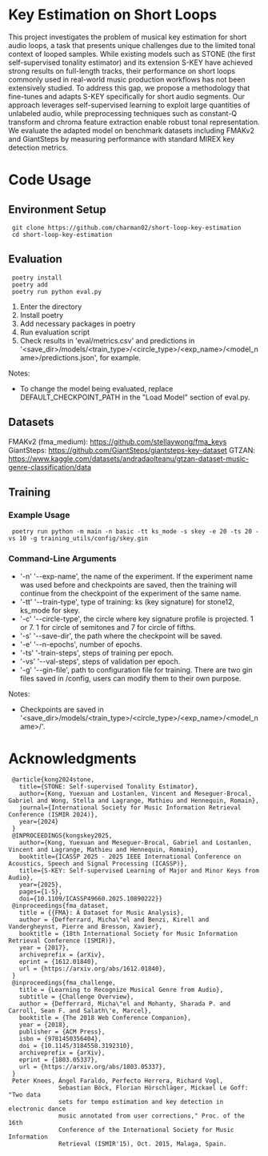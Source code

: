 # Key Estimation on Short Loops
This project investigates the problem of musical key estimation for short audio loops, a task that presents unique challenges due to the limited tonal context of looped samples. While existing models such as STONE (the first self-supervised tonality estimator) and its extension S-KEY have achieved strong results on full-length tracks, their performance on short loops commonly used in real-world music production workflows has not been extensively studied. To address this gap, we propose a methodology that fine-tunes and adapts S-KEY specifically for short audio segments. Our approach leverages self-supervised learning to exploit large quantities of unlabeled audio, while preprocessing techniques such as constant-Q transform and chroma feature extraction enable robust tonal representation. We evaluate the adapted model on benchmark datasets including FMAKv2 and GiantSteps by measuring performance with standard MIREX key detection metrics.

# Code Usage
## Environment Setup
     git clone https://github.com/charman02/short-loop-key-estimation
     cd short-loop-key-estimation

## Evaluation
     poetry install
     poetry add
     poetry run python eval.py
  
1. Enter the directory
2. Install poetry
3. Add necessary packages in poetry
4. Run evaluation script
5. Check results in 'eval/metrics.csv' and predictions in '<save_dir>/models/<train_type>/<circle_type>/<exp_name>/<model_name>/predictions.json', for example.

Notes:
- To change the model being evaluated, replace DEFAULT_CHECKPOINT_PATH in the "Load Model" section of eval.py.

## Datasets
FMAKv2 (fma_medium): https://github.com/stellaywong/fma_keys
GiantSteps: https://github.com/GiantSteps/giantsteps-key-dataset
GTZAN: https://www.kaggle.com/datasets/andradaolteanu/gtzan-dataset-music-genre-classification/data

## Training
### Example Usage
     poetry run python -m main -n basic -tt ks_mode -s skey -e 20 -ts 20 -vs 10 -g training_utils/config/skey.gin

### Command-Line Arguments
- '-n' '--exp-name', the name of the experiment. If the experiment name was used before and checkpoints are saved, then the training will continue from the checkpoint of the experiment of the same name.
- '-tt' '--train-type', type of training: ks (key signature) for stone12, ks_mode for skey.
- '-c' '--circle-type', the circle where key signature profile is projected. 1 or 7. 1 for circle of semitones and 7 for circle of fifths.
- '-s' '--save-dir', the path where the checkpoint will be saved.
- '-e' '--n-epochs', number of epochs.
- '-ts' '-train-steps', steps of training per epoch.
- '-vs' '--val-steps', steps of validation per epoch.
- '-g' '--gin-file', path to configuration file for training. There are two gin files saved in /config, users can modify them to their own purpose.

Notes:
- Checkpoints are saved in '<save_dir>/models/<train_type>/<circle_type>/<exp_name>/<model_name>/'.

# Acknowledgments
     @article{kong2024stone,
       title={STONE: Self-supervised Tonality Estimator},
       author={Kong, Yuexuan and Lostanlen, Vincent and Meseguer-Brocal, Gabriel and Wong, Stella and Lagrange, Mathieu and Hennequin, Romain},
       journal={International Society for Music Information Retrieval Conference (ISMIR 2024)},
       year={2024}
     }
     @INPROCEEDINGS{kongskey2025,
       author={Kong, Yuexuan and Meseguer-Brocal, Gabriel and Lostanlen, Vincent and Lagrange, Mathieu and Hennequin, Romain},
       booktitle={ICASSP 2025 - 2025 IEEE International Conference on Acoustics, Speech and Signal Processing (ICASSP)}, 
       title={S-KEY: Self-supervised Learning of Major and Minor Keys from Audio}, 
       year={2025},
       pages={1-5},
       doi={10.1109/ICASSP49660.2025.10890222}}
     @inproceedings{fma_dataset,
       title = {{FMA}: A Dataset for Music Analysis},
       author = {Defferrard, Micha\"el and Benzi, Kirell and Vandergheynst, Pierre and Bresson, Xavier},
       booktitle = {18th International Society for Music Information Retrieval Conference (ISMIR)},
       year = {2017},
       archiveprefix = {arXiv},
       eprint = {1612.01840},
       url = {https://arxiv.org/abs/1612.01840},
     }
     @inproceedings{fma_challenge,
       title = {Learning to Recognize Musical Genre from Audio},
       subtitle = {Challenge Overview},
       author = {Defferrard, Micha\"el and Mohanty, Sharada P. and Carroll, Sean F. and Salath\'e, Marcel},
       booktitle = {The 2018 Web Conference Companion},
       year = {2018},
       publisher = {ACM Press},
       isbn = {9781450356404},
       doi = {10.1145/3184558.3192310},
       archiveprefix = {arXiv},
       eprint = {1803.05337},
       url = {https://arxiv.org/abs/1803.05337},
     }
     Peter Knees, Ángel Faraldo, Perfecto Herrera, Richard Vogl,
                  Sebastian Böck, Florian Hörschläger, Mickael Le Goff: "Two data
                  sets for tempo estimation and key detection in electronic dance
                  music annotated from user corrections," Proc. of the 16th
                  Conference of the International Society for Music Information
                  Retrieval (ISMIR'15), Oct. 2015, Malaga, Spain.
